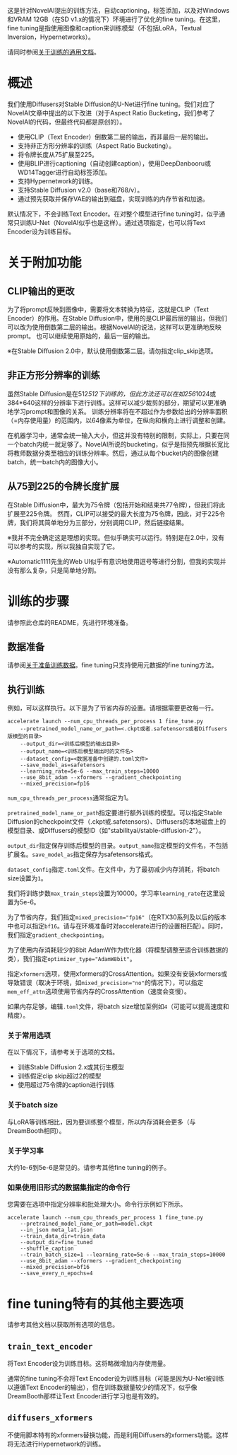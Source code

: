这是针对NovelAI提出的训练方法，自动captioning，标签添加，以及对Windows和VRAM 12GB（在SD v1.x的情况下）环境进行了优化的fine tuning。在这里，fine tuning是指使用图像和caption来训练模型（不包括LoRA，Textual Inversion，Hypernetworks）。

请同时参阅[关于训练的通用文档](./train_README-zh.md)。

# 概述

我们使用Diffusers对Stable Diffusion的U-Net进行fine tuning。我们对应了NovelAI文章中提出的以下改进（对于Aspect Ratio Bucketing，我们参考了NovelAI的代码，但最终代码都是原创的）。

* 使用CLIP（Text Encoder）倒数第二层的输出，而非最后一层的输出。
* 支持非正方形分辨率的训练（Aspect Ratio Bucketing）。
* 将令牌长度从75扩展至225。
* 使用BLIP进行captioning（自动创建caption），使用DeepDanbooru或WD14Tagger进行自动标签添加。
* 支持Hypernetwork的训练。
* 支持Stable Diffusion v2.0（base和768/v）。
* 通过预先获取并保存VAE的输出到磁盘，实现训练的内存节省和加速。

默认情况下，不会训练Text Encoder。在对整个模型进行fine tuning时，似乎通常只训练U-Net（NovelAI似乎也是这样）。通过选项指定，也可以将Text Encoder设为训练目标。

# 关于附加功能

## CLIP输出的更改

为了将prompt反映到图像中，需要将文本转换为特征，这就是CLIP（Text Encoder）的作用。在Stable Diffusion中，使用的是CLIP最后层的输出，但我们可以改为使用倒数第二层的输出。根据NovelAI的说法，这样可以更准确地反映prompt。
也可以继续使用原始的，最后一层的输出。

※在Stable Diffusion 2.0中，默认使用倒数第二层。请勿指定clip_skip选项。

## 非正方形分辨率的训练

虽然Stable Diffusion是在512*512下训练的，但此方法还可以在如256*1024或384*640这样的分辨率下进行训练。这样可以减少裁剪的部分，期望可以更准确地学习prompt和图像的关系。
训练分辨率将在不超过作为参数给出的分辨率面积（=内存使用量）的范围内，以64像素为单位，在纵向和横向上进行调整和创建。

在机器学习中，通常会统一输入大小，但这并没有特别的限制，实际上，只要在同一个batch内统一就足够了。NovelAI所说的bucketing，似乎是指预先根据长宽比将教师数据分类至相应的训练分辨率。然后，通过从每个bucket内的图像创建batch，统一batch内的图像大小。

## 从75到225的令牌长度扩展

在Stable Diffusion中，最大为75令牌（包括开始和结束共77令牌），但我们将此扩展至225令牌。
然而，CLIP可以接受的最大长度为75令牌，因此，对于225令牌，我们将其简单地分为三部分，分别调用CLIP，然后链接结果。

※我并不完全确定这是理想的实现。但似乎确实可以运行。特别是在2.0中，没有可以参考的实现，所以我独自实现了它。

※Automatic1111先生的Web UI似乎有意识地使用逗号等进行分割，但我的实现并没有那么复杂，只是简单地分割。

# 训练的步骤

请参照此仓库的README，先进行环境准备。

## 数据准备

请参阅[关于准备训练数据](./train_README-zh.md)。fine tuning只支持使用元数据的fine tuning方法。

## 执行训练
例如，可以这样执行。以下是为了节省内存的设置。请根据需要更改每一行。

```
accelerate launch --num_cpu_threads_per_process 1 fine_tune.py 
    --pretrained_model_name_or_path=<.ckpt或者.safetensors或者Diffusers版模型的目录> 
    --output_dir=<训练后模型的输出目录>  
    --output_name=<训练后模型输出时的文件名> 
    --dataset_config=<数据准备中创建的.toml文件> 
    --save_model_as=safetensors 
    --learning_rate=5e-6 --max_train_steps=10000 
    --use_8bit_adam --xformers --gradient_checkpointing
    --mixed_precision=fp16
```

`num_cpu_threads_per_process`通常指定为1。

`pretrained_model_name_or_path`指定要进行额外训练的模型。可以指定Stable Diffusion的checkpoint文件（.ckpt或.safetensors）、Diffusers的本地磁盘上的模型目录、或Diffusers的模型ID（如"stabilityai/stable-diffusion-2"）。

`output_dir`指定保存训练后模型的目录。`output_name`指定模型的文件名，不包括扩展名。`save_model_as`指定保存为safetensors格式。

`dataset_config`指定`.toml`文件。在文件中，为了最初减少内存消耗，将batch size设置为`1`。

我们将训练步数`max_train_steps`设置为10000。学习率`learning_rate`在这里设置为5e-6。

为了节省内存，我们指定`mixed_precision="fp16"`（在RTX30系列及以后的版本中也可以指定`bf16`。请与在环境准备时对accelerate进行的设置相匹配）。同时，我们指定`gradient_checkpointing`。

为了使用内存消耗较少的8bit AdamW作为优化器（将模型调整至适合训练数据的类），我们指定`optimizer_type="AdamW8bit"`。

指定`xformers`选项，使用xformers的CrossAttention。如果没有安装xformers或导致错误（取决于环境，如`mixed_precision="no"`的情况下），可以指定`mem_eff_attn`选项使用节省内存的CrossAttention（速度会变慢）。

如果内存足够，编辑`.toml`文件，将batch size增加至例如`4`（可能可以提高速度和精度）。

### 关于常用选项

在以下情况下，请参考关于选项的文档。

- 训练Stable Diffusion 2.x或其衍生模型
- 训练假定clip skip超过2的模型
- 使用超过75令牌的caption进行训练

### 关于batch size

与LoRA等训练相比，因为要训练整个模型，所以内存消耗会更多（与DreamBooth相同）。

### 关于学习率

大约1e-6到5e-6是常见的。请参考其他fine tuning的例子。

### 如果使用旧形式的数据集指定的命令行

您需要在选项中指定分辨率和批处理大小。命令行示例如下所示。

```
accelerate launch --num_cpu_threads_per_process 1 fine_tune.py 
    --pretrained_model_name_or_path=model.ckpt 
    --in_json meta_lat.json 
    --train_data_dir=train_data 
    --output_dir=fine_tuned 
    --shuffle_caption 
    --train_batch_size=1 --learning_rate=5e-6 --max_train_steps=10000 
    --use_8bit_adam --xformers --gradient_checkpointing
    --mixed_precision=bf16
    --save_every_n_epochs=4
```

<!-- 
### 使用fp16的梯度进行学习（实验功能）
如果指定full_fp16选项，将把梯度从通常的float32更改为float16（fp16）进行学习（这将变成完整的fp16学习，而非混合精度）。这样，似乎可以在SD1.x的512*512大小下使用不到8GB的VRAM，在SD2.x的512*512大小下使用不到12GB的VRAM进行学习。

请预先在accelerate config中指定fp16，并在选项中使用mixed_precision="fp16"（bf16将无法工作）。

为了将内存使用量降至最低，请指定xformers、use_8bit_adam、gradient_checkpointing的各选项，并将train_batch_size设为1。
（如果可能，逐步增加train_batch_size应该会稍微提高精度。）

我通过在PyTorch源代码上打补丁强行实现（在PyTorch 1.12.1和1.13.0中确认）。精度会大幅降低，而且学习失败的可能性也会增加。学习率和步数的设置似乎也很严格。在了解这些之后，请自行负责使用。
-->

# fine tuning特有的其他主要选项

请参考其他文档以获取所有选项的信息。

## `train_text_encoder`
将Text Encoder设为训练目标。这将略微增加内存使用量。

通常的fine tuning不会将Text Encoder设为训练目标（可能是因为U-Net被训练以遵循Text Encoder的输出），但在训练数据量较少的情况下，似乎像DreamBooth那样让Text Encoder进行学习也是有效的。

## `diffusers_xformers`
不使用脚本特有的xformers替换功能，而是利用Diffusers的xformers功能。这样将无法进行Hypernetwork的训练。
